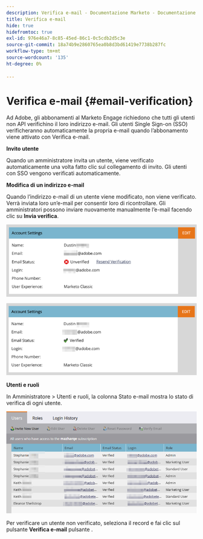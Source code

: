 ```yaml
---
description: Verifica e-mail - Documentazione Marketo - Documentazione del prodotto
title: Verifica e-mail
hide: true
hidefromtoc: true
exl-id: 976e46a7-8c85-45ed-86c1-0c5cdb2d5c3e
source-git-commit: 18a74b9e2860765ea0b8d3bd61419e7738b287fc
workflow-type: tm+mt
source-wordcount: '135'
ht-degree: 0%

---
```


# Verifica e-mail {#email-verification}

Ad Adobe, gli abbonamenti al Marketo Engage richiedono che tutti gli utenti non API verifichino il loro indirizzo e-mail. Gli utenti Single Sign-on (SSO) verificheranno automaticamente la propria e-mail quando l’abbonamento viene attivato con Verifica e-mail.

**Invito utente**

Quando un amministratore invita un utente, viene verificato automaticamente una volta fatto clic sul collegamento di invito. Gli utenti con SSO vengono verificati automaticamente.

**Modifica di un indirizzo e-mail**

Quando l’indirizzo e-mail di un utente viene modificato, non viene verificato. Verrà inviata loro un’e-mail per consentir loro di ricontrollare. Gli amministratori possono inviare nuovamente manualmente l’e-mail facendo clic su **Invia verifica**.

![](assets/email-verification-1.png)

![](assets/email-verification-2.png)

**Utenti e ruoli**

In Amministratore > Utenti e ruoli, la colonna Stato e-mail mostra lo stato di verifica di ogni utente.

![](assets/email-verification-3.png)

Per verificare un utente non verificato, seleziona il record e fai clic sul pulsante **Verifica e-mail** pulsante .
